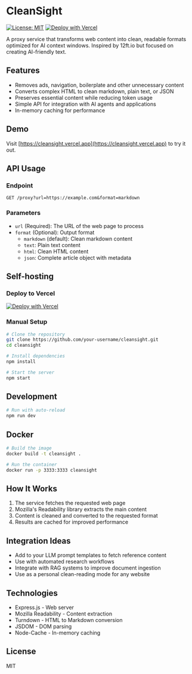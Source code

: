 # CleanSight

[![License: MIT](https://img.shields.io/badge/License-MIT-blue.svg)](https://opensource.org/licenses/MIT)
[![Deploy with Vercel](https://vercel.com/button)](https://vercel.com/new/clone?repository-url=https%3A%2F%2Fgithub.com%2Fyour-username%2Fcleansight)

A proxy service that transforms web content into clean, readable formats optimized for AI context windows. Inspired by 12ft.io but focused on creating AI-friendly text.

## Features

- Removes ads, navigation, boilerplate and other unnecessary content
- Converts complex HTML to clean markdown, plain text, or JSON
- Preserves essential content while reducing token usage
- Simple API for integration with AI agents and applications
- In-memory caching for performance

## Demo

Visit [https://cleansight.vercel.app](https://cleansight.vercel.app) to try it out.

## API Usage

### Endpoint

```
GET /proxy?url=https://example.com&format=markdown
```

### Parameters

- `url` (Required): The URL of the web page to process
- `format` (Optional): Output format
  - `markdown` (default): Clean markdown content
  - `text`: Plain text content
  - `html`: Clean HTML content
  - `json`: Complete article object with metadata

## Self-hosting

### Deploy to Vercel

[![Deploy with Vercel](https://vercel.com/button)](https://vercel.com/new/clone?repository-url=https%3A%2F%2Fgithub.com%2Fyour-username%2Fcleansight)

### Manual Setup

```bash
# Clone the repository
git clone https://github.com/your-username/cleansight.git
cd cleansight

# Install dependencies
npm install

# Start the server
npm start
```

## Development

```bash
# Run with auto-reload
npm run dev
```

## Docker

```bash
# Build the image
docker build -t cleansight .

# Run the container
docker run -p 3333:3333 cleansight
```

## How It Works

1. The service fetches the requested web page
2. Mozilla's Readability library extracts the main content
3. Content is cleaned and converted to the requested format
4. Results are cached for improved performance

## Integration Ideas

- Add to your LLM prompt templates to fetch reference content
- Use with automated research workflows
- Integrate with RAG systems to improve document ingestion
- Use as a personal clean-reading mode for any website

## Technologies

- Express.js - Web server
- Mozilla Readability - Content extraction
- Turndown - HTML to Markdown conversion
- JSDOM - DOM parsing
- Node-Cache - In-memory caching

## License

MIT
